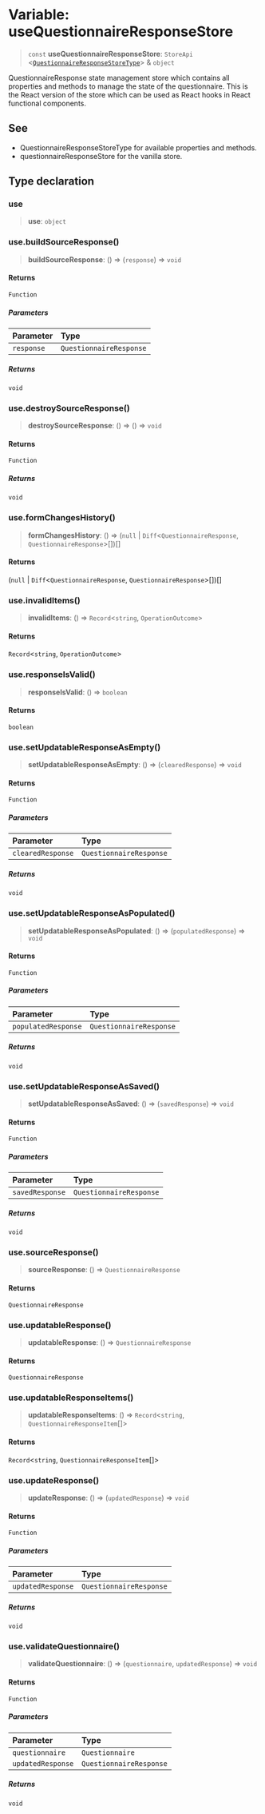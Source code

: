 # Variable: useQuestionnaireResponseStore

> `const` **useQuestionnaireResponseStore**: `StoreApi` \<[`QuestionnaireResponseStoreType`](../interfaces/QuestionnaireResponseStoreType.md)\> & `object`

QuestionnaireResponse state management store which contains all properties and methods to manage the state of the questionnaire.
This is the React version of the store which can be used as React hooks in React functional components.

## See

 - QuestionnaireResponseStoreType for available properties and methods.
 - questionnaireResponseStore for the vanilla store.

## Type declaration

### use

> **use**: `object`

### use.buildSourceResponse()

> **buildSourceResponse**: () => (`response`) => `void`

#### Returns

`Function`

##### Parameters

| Parameter | Type |
| :------ | :------ |
| `response` | `QuestionnaireResponse` |

##### Returns

`void`

### use.destroySourceResponse()

> **destroySourceResponse**: () => () => `void`

#### Returns

`Function`

##### Returns

`void`

### use.formChangesHistory()

> **formChangesHistory**: () => (`null` \| `Diff`\<`QuestionnaireResponse`, `QuestionnaireResponse`\>[])[]

#### Returns

(`null` \| `Diff`\<`QuestionnaireResponse`, `QuestionnaireResponse`\>[])[]

### use.invalidItems()

> **invalidItems**: () => `Record`\<`string`, `OperationOutcome`\>

#### Returns

`Record`\<`string`, `OperationOutcome`\>

### use.responseIsValid()

> **responseIsValid**: () => `boolean`

#### Returns

`boolean`

### use.setUpdatableResponseAsEmpty()

> **setUpdatableResponseAsEmpty**: () => (`clearedResponse`) => `void`

#### Returns

`Function`

##### Parameters

| Parameter | Type |
| :------ | :------ |
| `clearedResponse` | `QuestionnaireResponse` |

##### Returns

`void`

### use.setUpdatableResponseAsPopulated()

> **setUpdatableResponseAsPopulated**: () => (`populatedResponse`) => `void`

#### Returns

`Function`

##### Parameters

| Parameter | Type |
| :------ | :------ |
| `populatedResponse` | `QuestionnaireResponse` |

##### Returns

`void`

### use.setUpdatableResponseAsSaved()

> **setUpdatableResponseAsSaved**: () => (`savedResponse`) => `void`

#### Returns

`Function`

##### Parameters

| Parameter | Type |
| :------ | :------ |
| `savedResponse` | `QuestionnaireResponse` |

##### Returns

`void`

### use.sourceResponse()

> **sourceResponse**: () => `QuestionnaireResponse`

#### Returns

`QuestionnaireResponse`

### use.updatableResponse()

> **updatableResponse**: () => `QuestionnaireResponse`

#### Returns

`QuestionnaireResponse`

### use.updatableResponseItems()

> **updatableResponseItems**: () => `Record`\<`string`, `QuestionnaireResponseItem`[]\>

#### Returns

`Record`\<`string`, `QuestionnaireResponseItem`[]\>

### use.updateResponse()

> **updateResponse**: () => (`updatedResponse`) => `void`

#### Returns

`Function`

##### Parameters

| Parameter | Type |
| :------ | :------ |
| `updatedResponse` | `QuestionnaireResponse` |

##### Returns

`void`

### use.validateQuestionnaire()

> **validateQuestionnaire**: () => (`questionnaire`, `updatedResponse`) => `void`

#### Returns

`Function`

##### Parameters

| Parameter | Type |
| :------ | :------ |
| `questionnaire` | `Questionnaire` |
| `updatedResponse` | `QuestionnaireResponse` |

##### Returns

`void`
